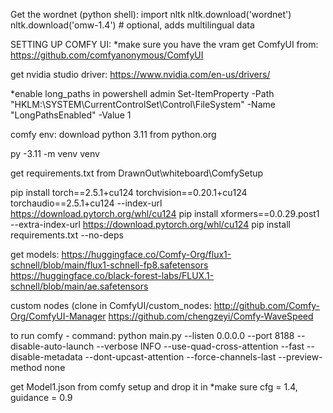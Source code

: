Get the wordnet (python shell):
import nltk
nltk.download('wordnet')
nltk.download('omw-1.4')  # optional, adds multilingual data

SETTING UP COMFY UI:
*make sure you have the vram
get ComfyUI from:
https://github.com/comfyanonymous/ComfyUI

get nvidia studio driver: https://www.nvidia.com/en-us/drivers/

*enable long_paths in powershell admin
Set-ItemProperty -Path "HKLM:\SYSTEM\CurrentControlSet\Control\FileSystem" -Name "LongPathsEnabled" -Value 1

comfy env:
download python 3.11 from python.org

py -3.11 -m venv venv

get requirements.txt from DrawnOut\whiteboard\ComfySetup

pip install torch==2.5.1+cu124 torchvision==0.20.1+cu124 torchaudio==2.5.1+cu124 --index-url https://download.pytorch.org/whl/cu124
pip install xformers==0.0.29.post1 --extra-index-url https://download.pytorch.org/whl/cu124
pip install requirements.txt --no-deps

get models:
https://huggingface.co/Comfy-Org/flux1-schnell/blob/main/flux1-schnell-fp8.safetensors
https://huggingface.co/black-forest-labs/FLUX.1-schnell/blob/main/ae.safetensors

custom nodes (clone in ComfyUI/custom_nodes:
http://github.com/Comfy-Org/ComfyUI-Manager
https://github.com/chengzeyi/Comfy-WaveSpeed

to run comfy - command:
python main.py --listen 0.0.0.0 --port 8188 --disable-auto-launch --verbose INFO --use-quad-cross-attention --fast --disable-metadata --dont-upcast-attention --force-channels-last --preview-method none

get Model1.json from comfy setup and drop it in
*make sure cfg = 1.4, guidance = 0.9
